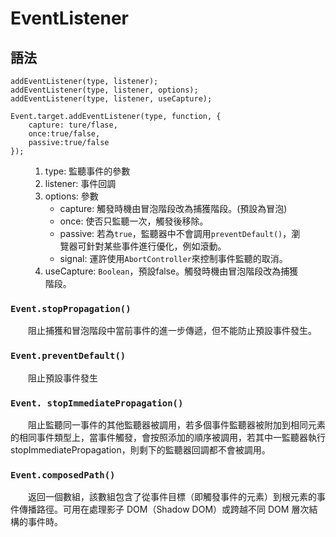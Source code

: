 # EventListener

## 語法
```
addEventListener(type, listener);
addEventListener(type, listener, options);
addEventListener(type, listener, useCapture);

Event.target.addEventListener(type, function, {
    capture: ture/flase, 
    once:true/false,
    passive:true/false
});
```
<div style='padding:0 2rem;'>
    <ol>
        <li>
            type: 監聽事件的參數
        </li>
        <li>
            listener: 事件回調
        </li>
        <li>
            options: 參數
            <ul>
                <li>
                    capture: 觸發時機由冒泡階段改為捕獲階段。(預設為冒泡)
                </li>
                <li>
                    once: 使否只監聽一次，觸發後移除。
                </li>
                <li>
                    passive: 若為<code>true</code>，監聽器中不會調用<code>preventDefault()</code>，瀏覽器可針對某些事件進行優化，例如滾動。
                </li>
                <li>
                    signal: 運許使用<code>AbortController</code>來控制事件監聽的取消。
                </li>
            </ul>
        </li>
        <li>
            useCapture: <code>Boolean</code>，預設false。觸發時機由冒泡階段改為捕獲階段。
        </li>
    </ol>
</div>

### `Event.stopPropagation()`
&emsp;&emsp;阻止捕獲和冒泡階段中當前事件的進一步傳遞，但不能防止預設事件發生。
<br>

### `Event.preventDefault()`
&emsp;&emsp;阻止預設事件發生
<br>

### `Event. stopImmediatePropagation()`
&emsp;&emsp;阻止監聽同一事件的其他監聽器被調用，若多個事件監聽器被附加到相同元素的相同事件類型上，當事件觸發，會按照添加的順序被調用，若其中一監聽器執行stopImmediatePropagation，則剩下的監聽器回調都不會被調用。
<br>

### `Event.composedPath()`
&emsp;&emsp;返回一個數組，該數組包含了從事件目標（即觸發事件的元素）到根元素的事件傳播路徑。可用在處理影子 DOM（Shadow DOM）或跨越不同 DOM 層次結構的事件時。

